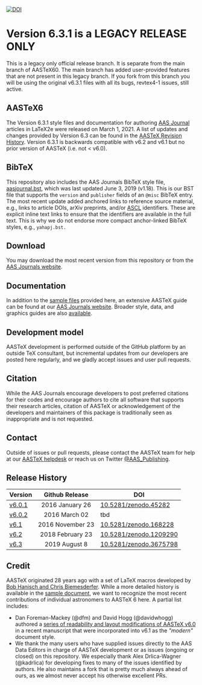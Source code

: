 [![DOI](https://zenodo.org/badge/DOI/10.5281/zenodo.3675798.svg)](https://doi.org/10.5281/zenodo.3675798)

# Version 6.3.1 is a LEGACY RELEASE ONLY

This is a legacy only official release branch. It is separate from the main branch of AASTeX60. The main branch has added user-provided features that are not present in this legacy branch. If you fork from this branch you will be using the original v6.3.1 files with all its bugs, revtex4-1 issues, still active. 

## AASTeX6
The Version 6.3.1 style files and documentation for authoring [AAS Journal](https://journals.aas.org) articles in LaTeX2e were released on March 1, 2021. A list of updates and changes provided by Version 6.3 can be found in the [AASTeX Revision History](https://journals.aas.org/aastex-revisionhistory/). Version 6.3.1 is backwards compatible with v6.2 and v6.1 but no prior version of AASTeX (i.e. not < v6.0).

## BibTeX
 This repository also includes the AAS Journals BibTeX style file, [aasjournal.bst](bst/aasjournal.bst), which was last updated June 3, 2019 (v1.18). This is our BST file that supports the `version` and `publisher` fields of an `@misc` BibTeX entry. The most recent update added anchored links to reference source material, e.g., links to article DOIs, arXiv preprints, and/or [ASCL](http://ascl.net) identifiers. These are explicit inline text links to ensure that the identifiers are available in the full text. This is why we do not endorse more compact anchor-linked BibTeX styles, e.g., `yahapj.bst.`

## Download
You may download the most recent version from this repository or from the [AAS Journals website](https://journals.aas.org/aastex-package-for-manuscript-preparation/). 

## Documentation
In addition to the [sample files](sample) provided here, an extensive AASTeX guide can be found at our [AAS Journals website](https://journals.aas.org/aastex-package-for-manuscript-preparation/). Broader style, data, and graphics guides are also [available](https://journals.aas.org/author-resources/). 

## Development model
AASTeX development is performed outside of the GitHub platform by an outside TeX consultant, but incremental updates from our developers are posted here regularly, and we gladly accept issues and user pull requests. 

## Citation
While the AAS Journals encourage developers to post preferred citations for their codes and encourage authors to cite all software that supports their research articles, citation of AASTeX or acknowledgement of the developers and maintainers of this package is traditionally seen as inappropriate and is not requested.

## Contact
Outside of issues or pull requests, please contact the AASTeX team for help at our [AASTeX helpdesk](mailto:aastex@aas.org) or reach us on Twitter [@AAS_Publishing](https://twitter.com/AAS_Publishing).

## Release History

| Version  | Github Release   | DOI  |
| -------- |:----------------:| -----|
| [v6.0.1](https://github.com/AASJournals/AASTeX60/tree/v6.0.1)   | 2016 January 26  | [10.5281/zenodo.45282](https://doi.org/10.5281/zenodo.45282)|
| [v6.0.2](https://github.com/AASJournals/AASTeX60/tree/v6.0.2)   | 2016 March 02    | tbd       |
| [v6.1](https://github.com/AASJournals/AASTeX60/tree/v6.1)       | 2016 November 23 | [10.5281/zenodo.168228](https://doi.org/10.5281/zenodo.168228)       |
| [v6.2](https://github.com/AASJournals/AASTeX60/tree/v6.2)       | 2018 February 23 | [10.5281/zenodo.1209290](https://doi.org/10.5281/zenodo.1209290)       |
| [v6.3](https://github.com/AASJournals/AASTeX60/tree/v6.3)       | 2019 August 8 | [10.5281/zenodo.3675798](https://doi.org/10.5281/zenodo.3675798) |


## Credit
AASTeX originated 28 years ago with a set of LaTeX macros developed by [Bob Hanisch and Chris Biemesderfer](https://ui.adsabs.harvard.edu/#abs/1989BAAS...21..780H/abstract). While a more detailed history is available in the [sample document](sample/sample61.tex), we want to recognize the most recent contributions of individual astronomers to AASTeX 6 here. A partial list includes:

+ Dan Foreman-Mackey (@dfm) and David Hogg (@davidwhogg) authored a [series of readability and layout modifications of AASTeX v6.0](https://github.com/dfm/peerless/blob/master/document/ms.tex#L19-L69) in a recent manuscript that were incorporated into v6.1 as the *"modern"* document style.
+ We thank the many users who have supplied issues directly to the AAS Data Editors in charge of AASTeX development or as issues (ongoing or closed) on this repository. We especially thank Alex Drlica-Wagner (@kadrlica) for developing fixes to many of the issues identified by authors. He also maintains a fork that is pretty much always ahead of ours, as we almost never accept his otherwise excellent PRs. 
